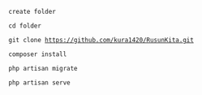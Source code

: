 <code>create folder</code>

<code>cd folder</code>

<code>git clone https://github.com/kura1420/RusunKita.git</code>

<code>composer install</code>

<code>php artisan migrate</code>

<code>php artisan serve</code>